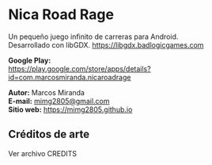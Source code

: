 # Nica Road Rage
Un pequeño juego infinito de carreras para Android.\
Desarrollado con libGDX. https://libgdx.badlogicgames.com

**Google Play:** \
https://play.google.com/store/apps/details?id=com.marcosmiranda.nicaroadrage

**Autor:** Marcos Miranda\
**E-mail:** mimg2805@gmail.com\
**Sitio web:** https://mimg2805.github.io

## Créditos de arte
Ver archivo CREDITS
